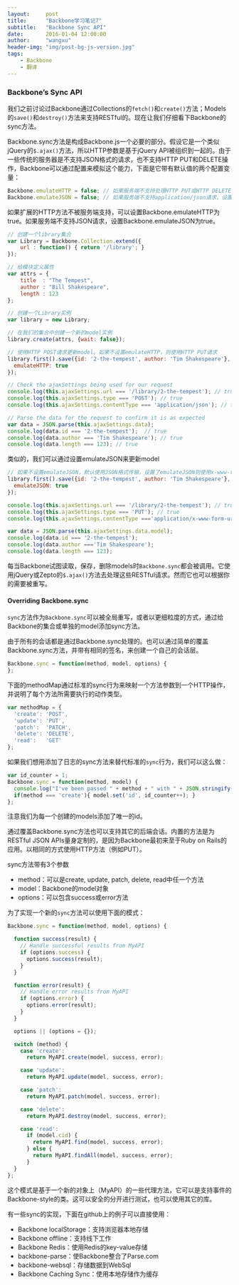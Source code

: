 ```yaml
---
layout:     post
title:      "Backbone学习笔记7"
subtitle:   "Backbone Sync API"
date:       2016-01-04 12:00:00
author:     "wangxu"
header-img: "img/post-bg-js-version.jpg"
tags:
    - Backbone
    - 翻译
---
```


### Backbone’s Sync API

我们之前讨论过Backbone通过Collections的`fetch()`和`create()`方法；Models的`save()`和`destroy()`方法来支持RESTful的。现在让我们仔细看下Backbone的sync方法。

Backbone.sync方法是构成Backbone.js一个必要的部分。假设它是一个类似jQuery的`$.ajax()`方法，所以HTTP参数是基于jQuery API被组织到一起的。由于一些传统的服务器是不支持JSON格式的请求，也不支持HTTP PUT和DELETE操作，Backbone可以通过配置来模拟这个能力，下面是它带有默认值的两个配置变量：

```javascript
Backbone.emulateHTTP = false; // 如果服务端不支持处理HTTP PUT或HTTP DELETE请求，设置为true
Backbone.emulateJSON = false; // 如果服务端不支持application/json请求，设置为true
```

如果扩展的HTTP方法不被服务端支持，可以设置Backbone.emulateHTTP为true。如果服务端不支持JSON请求，设置Backbone.emulateJSON为true。

```javascript
// 创建一个library集合
var Library = Backbone.Collection.extend({
    url : function() { return '/library'; }
});

// 给模块定义属性
var attrs = {
    title  : "The Tempest",
    author : "Bill Shakespeare",
    length : 123
};

// 创建一个Library实例
var library = new Library;

// 在我们的集合中创建一个新的model实例
library.create(attrs, {wait: false});

// 使用HTTP POST请求更新model。如果不设置emulateHTTP，则使用HTTP PUT请求
library.first().save({id: '2-the-tempest', author: 'Tim Shakespeare'}, {
  emulateHTTP: true
});

// Check the ajaxSettings being used for our request
console.log(this.ajaxSettings.url === '/library/2-the-tempest'); // true
console.log(this.ajaxSettings.type === 'POST'); // true
console.log(this.ajaxSettings.contentType === 'application/json'); // true

// Parse the data for the request to confirm it is as expected
var data = JSON.parse(this.ajaxSettings.data);
console.log(data.id === '2-the-tempest');  // true
console.log(data.author === 'Tim Shakespeare'); // true
console.log(data.length === 123); // true
```

类似的，我们可以通过设置emulateJSON来更新model

```javascript
// 如果不设置emulateJSON，默认使用JSON格式传输，设置了emulateJSON则使用x-www-form-urlencoded格式
library.first().save({id: '2-the-tempest', author: 'Tim Shakespeare'}, {
  emulateJSON: true
});

console.log(this.ajaxSettings.url === '/library/2-the-tempest'); // true
console.log(this.ajaxSettings.type === 'PUT'); // true
console.log(this.ajaxSettings.contentType ==='application/x-www-form-urlencoded'); // true

var data = JSON.parse(this.ajaxSettings.data.model);
console.log(data.id === '2-the-tempest');
console.log(data.author ==='Tim Shakespeare');
console.log(data.length === 123);
```

每当Backbone试图读取，保存，删除models时`Backbone.sync`都会被调用。它使用jQuery或Zepto的`$.ajax()`方法去处理这些RESTful请求。然而它也可以根据你的需要被重写。

#### Overriding Backbone.sync

`sync`方法作为`Backbone.sync`可以被全局重写，或者以更细粒度的方式，通过给Backbone的集合或单独的model添加sync方法。

由于所有的会话都是通过Backbone.sync处理的。也可以通过简单的覆盖Backbone.sync方法，并带有相同的签名，来创建一个自己的会话层。

```javascript
Backbone.sync = function(method, model, options) {
};
```

下面的methodMap通过标准的sync行为来映射一个方法参数到一个HTTP操作，并说明了每个方法所需要执行的动作类型。

```javascript
var methodMap = {
  'create': 'POST',
  'update': 'PUT',
  'patch':  'PATCH',
  'delete': 'DELETE',
  'read':   'GET'
};
```

如果我们想用添加了日志的sync方法来替代标准的`sync`行为，我们可以这么做：

```javascript
var id_counter = 1;
Backbone.sync = function(method, model) {
  console.log("I've been passed " + method + " with " + JSON.stringify(model));
  if(method === 'create'){ model.set('id', id_counter++); }
};
```

注意我们为每一个创建的models添加了唯一的id。

通过覆盖Backbone.sync方法也可以支持其它的后端会话。内置的方法是为RESTful JSON APIs量身定制的，是因为Backbone最初来至于Ruby on Rails的应用。以相同的方式使用HTTP方法（例如PUT）。

sync方法带有3个参数

* method：可以是create, update, patch, delete, read中任一个方法
* model：Backbone的model对象
* options：可以包含success或error方法

为了实现一个新的`sync`方法可以使用下面的模式：

```javascript
Backbone.sync = function(method, model, options) {

  function success(result) {
    // Handle successful results from MyAPI
    if (options.success) {
      options.success(result);
    }
  }

  function error(result) {
    // Handle error results from MyAPI
    if (options.error) {
      options.error(result);
    }
  }

  options || (options = {});

  switch (method) {
    case 'create':
      return MyAPI.create(model, success, error);

    case 'update':
      return MyAPI.update(model, success, error);

    case 'patch':
      return MyAPI.patch(model, success, error);

    case 'delete':
      return MyAPI.destroy(model, success, error);

    case 'read':
      if (model.cid) {
        return MyAPI.find(model, success, error);
      } else {
        return MyAPI.findAll(model, success, error);
      }
  }
};
```

这个模式是基于一个新的对象上（MyAPI）的一些代理方法，它可以是支持事件的Backbone-style的类。这可以安全的分开进行测试，也可以使用其它的库。

有一些sync的实现，下面在github上的例子可以直接使用：

* Backbone localStorage：支持浏览器本地存储
* Backbone offline：支持线下工作
* Backbone Redis：使用Redis的key-value存储
* backbone-parse：使Backbone整合了Parse.com
* backbone-websql：存储数据到WebSql
* Backbone Caching Sync：使用本地存储作为缓存

